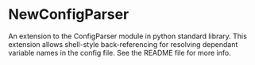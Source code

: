 NewConfigParser
===============

An extension to the ConfigParser module in python standard library. This extension allows shell-style back-referencing for resolving dependant variable names in the config file. See the README file for more info.